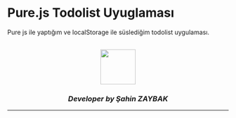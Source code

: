 # Pure.js Todolist Uyuglaması
Pure js ile yaptığım ve localStorage ile süslediğim todolist uygulaması. 

<br>
<div align="center">
  <img src="https://image.flaticon.com/teams/slug/smashicons.jpg" width="80">
  <h3><i>Developer by Şahin ZAYBAK </i></h3>
  <hr/>
</div>
